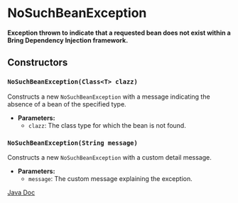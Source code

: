 # NoSuchBeanException

**Exception thrown to indicate that a requested bean does not exist within a Bring Dependency Injection framework.**

## Constructors

### `NoSuchBeanException(Class<T> clazz)`

Constructs a new `NoSuchBeanException` with a message indicating the absence of a bean of the specified type.

- **Parameters:**
    - `clazz`: The class type for which the bean is not found.

### `NoSuchBeanException(String message)`

Constructs a new `NoSuchBeanException` with a custom detail message.

- **Parameters:**
    - `message`: The custom message explaining the exception.

[Java Doc](https://yevgendemotestorganization.github.io/bring-core-javadoc/com/bobocode/bring/core/exception/NoSuchBeanException.html)